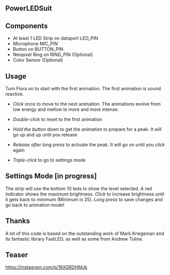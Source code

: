 PowerLEDSuit
-

Components
--
* At least 1 LED Strip on dataport LED_PIN
* Microphone MIC_PIN
* Button on BUTTON_PIN
* Neopixel Ring on RING_PIN (Optional)
* Color Sensor (Optional)

Usage 
--
Turn Flora on to start with the first animation. The first animation is sound reactive.

- *Click* once to move to the next animation. 
The animations evolve from low energy and mellow to more and more intense. 

- *Double-click* to reset to the first animation

- *Hold the button down* to get the animation to prepare for a peak. It will go up and up until you release

- *Release after long press* to activate the peak. It will go on until you *click* again

- *Triple-click* to go to settings mode 

Settings Mode [in progress]
--
The strip will use the bottom 10 leds to show the level selected. A red indicator shows the maximum brightness. 
*Click* to increase brightness until it gets back to minimum (Minimum is 25).
*Long press* to save changes and go back to animation mode!

Thanks
--
A lot of this code is based on the outstanding work of Mark Kriegsman and its fantastic library FastLED, as well as some from Andrew Tuline. 

Teaser 
--
https://instagram.com/p/16XSRDHMJk 
